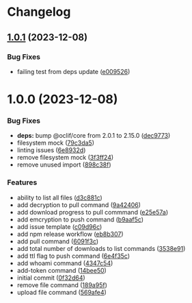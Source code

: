 # Changelog

## [1.0.1](https://github.com/Ownage-FDT/tfs-cli/compare/v1.0.0...v1.0.1) (2023-12-08)


### Bug Fixes

* failing test from deps update ([e009526](https://github.com/Ownage-FDT/tfs-cli/commit/e009526dd7c4f0e9724f542cbe64adab08f9ab76))

# 1.0.0 (2023-12-08)


### Bug Fixes

* **deps:** bump @oclif/core from 2.0.1 to 2.15.0 ([dec9773](https://github.com/Ownage-FDT/tfs-cli/commit/dec9773a67af087852be86a4af14595c2e6b147c))
* filesystem mock ([79c3da5](https://github.com/Ownage-FDT/tfs-cli/commit/79c3da59d31084e3d314037b8484b05fa03e57d3))
* linting issues ([6e8932d](https://github.com/Ownage-FDT/tfs-cli/commit/6e8932d35a862c0f048a8eef31bd5d3900d3de78))
* remove filesystem mock ([3f3ff24](https://github.com/Ownage-FDT/tfs-cli/commit/3f3ff2416290a4cfe9ca23937e913222b4edb79a))
* remove unused import ([898c38f](https://github.com/Ownage-FDT/tfs-cli/commit/898c38fa5a24571d46b081f051b0c7901e9307c8))


### Features

* ability to list all files ([d3c881c](https://github.com/Ownage-FDT/tfs-cli/commit/d3c881c5c10d68eab9ec4f7b1dfe44235630064f))
* add decryption to pull command ([9a42406](https://github.com/Ownage-FDT/tfs-cli/commit/9a42406a2a67cfd9a37554ddf86f404f8fb3b375))
* add download progress to pull commmand ([e25e57a](https://github.com/Ownage-FDT/tfs-cli/commit/e25e57a798ea1bbc68fd915ee3ce1701f5846f6e))
* add emcryption to push command ([b9aaf5c](https://github.com/Ownage-FDT/tfs-cli/commit/b9aaf5cd4bb629152e800d418aa30f4f7808ee90))
* add issue template ([c09d96c](https://github.com/Ownage-FDT/tfs-cli/commit/c09d96c9b46db516b81cf1946b3bede98faa46d1))
* add npm release workflow ([eb8b307](https://github.com/Ownage-FDT/tfs-cli/commit/eb8b307968294e0e3c5a7f26928f60e2cc7edf2a))
* add pull command ([6091f3c](https://github.com/Ownage-FDT/tfs-cli/commit/6091f3c2caa6e95b50231f3b3c695f4358d4d170))
* add total number of downloads to list commands ([3538e91](https://github.com/Ownage-FDT/tfs-cli/commit/3538e91c20f385f5011ea51e88506061443a4c7e))
* add ttl flag to push command ([6e4f35c](https://github.com/Ownage-FDT/tfs-cli/commit/6e4f35cb66ad291f1891b689451f68e23c184d5b))
* add whoami command ([4347c54](https://github.com/Ownage-FDT/tfs-cli/commit/4347c54336e1ab1f4c71105620f0d87b62e812c7))
* add-token command ([14bee50](https://github.com/Ownage-FDT/tfs-cli/commit/14bee50767ad2f6e31ae3619970ffc242bb3fb27))
* initial commit ([0f32d64](https://github.com/Ownage-FDT/tfs-cli/commit/0f32d64865b376bd003d0336f5a5c0d2301f26ac))
* remove file command ([189a95f](https://github.com/Ownage-FDT/tfs-cli/commit/189a95fbf732c07ad033ef2735ef283e4c8bef41))
* upload file command ([569afe4](https://github.com/Ownage-FDT/tfs-cli/commit/569afe49bdfb70eeaeb825628fc03a196d5a4769))
